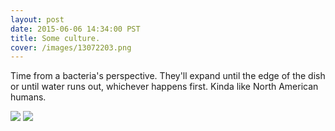 ```yaml
---
layout: post
date: 2015-06-06 14:34:00 PST
title: Some culture.
cover: /images/13072203.png
---
```


Time from a bacteria's perspective. They'll expand until the edge of the dish or until water runs out, whichever happens first. Kinda like North American humans.

<img src="https://c1.staticflickr.com/1/292/18278376804_ac1be50464_z.jpg">
<img src="https://c1.staticflickr.com/1/358/18895687012_17de4b7e29_z.jpg">
